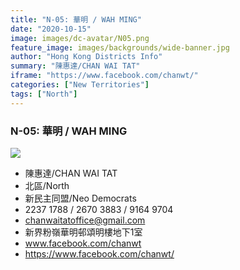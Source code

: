 ```yaml
---
title: "N-05: 華明 / WAH MING"
date: "2020-10-15"
image: images/dc-avatar/N05.png
feature_image: images/backgrounds/wide-banner.jpg
author: "Hong Kong Districts Info"
summary: "陳惠達/CHAN WAI TAT"
iframe: "https://www.facebook.com/chanwt/"
categories: ["New Territories"]
tags: ["North"]
---
```


### N-05: 華明 / WAH MING  
![](/images/dc-avatar/N05.png)  

 - 陳惠達/CHAN WAI TAT  
 - 北區/North  
 - 新民主同盟/Neo Democrats  
 - 2237 1788 / 2670 3883 / 9164 9704  
 - chanwaitatoffice@gmail.com  
 - 新界粉嶺華明邨頌明樓地下1室  
 - www.facebook.com/chanwt  
 - https://www.facebook.com/chanwt/

